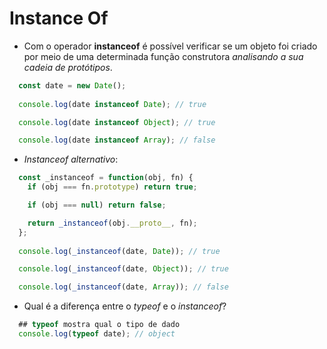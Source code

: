 # Instance Of

- Com o operador **instanceof** é possível verificar se um objeto foi criado por meio de uma determinada função construtora *analisando a sua cadeia de protótipos*.

```javascript
  const date = new Date();
  
  console.log(date instanceof Date); // true

  console.log(date instanceof Object); // true

  console.log(date instanceof Array); // false
```

- *Instanceof alternativo*: 
```javascript
  const _instanceof = function(obj, fn) {
    if (obj === fn.prototype) return true;

    if (obj === null) return false;

    return _instanceof(obj.__proto__, fn);
  };
  
  console.log(_instanceof(date, Date)); // true

  console.log(_instanceof(date, Object)); // true

  console.log(_instanceof(date, Array)); // false
```

- Qual é a diferença entre o *typeof* e o *instanceof*? 

```javascript
  ## typeof mostra qual o tipo de dado
  console.log(typeof date); // object 
```
